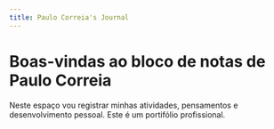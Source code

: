 ```yaml
---
title: Paulo Correia's Journal
---
```


# Boas-vindas ao bloco de notas de Paulo Correia

Neste espaço vou registrar minhas atividades, pensamentos e desenvolvimento pessoal. 
Este é um portifólio profissional. 
